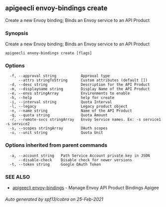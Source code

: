 ## apigeecli envoy-bindings create

Create a new Envoy binding; Binds an Envoy service to an API Product

### Synopsis

Create a new Envoy binding; Binds an Envoy service to an API Product

```
apigeecli envoy-bindings create [flags]
```

### Options

```
  -f, --approval string           Approval type
      --attrs stringToString      Custom attributes (default [])
  -d, --desc string               Description for the API Product
  -m, --displayname string        Display Name of the API Product
  -e, --envs stringArray          Environments to enable
  -h, --help                      help for create
  -i, --interval string           Quota Interval
  -l, --legacy                    Legacy product object
  -n, --name string               Name of the API Product
  -q, --quota string              Quota Amount
  -r, --remote-svcs stringArray   Envoy Service names. Ex: -s service1 -s service2
  -s, --scopes stringArray        OAuth scopes
  -u, --unit string               Quota Unit
```

### Options inherited from parent commands

```
  -a, --account string   Path Service Account private key in JSON
      --disable-check    Disable check for newer versions
  -t, --token string     Google OAuth Token
```

### SEE ALSO

* [apigeecli envoy-bindings](apigeecli_envoy-bindings.md)	 - Manage Envoy API Product Bindings Apigee

###### Auto generated by spf13/cobra on 25-Feb-2021
